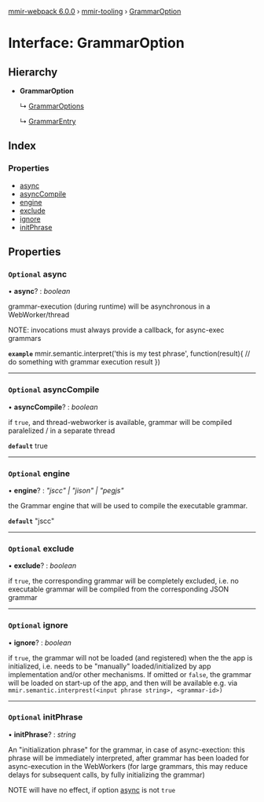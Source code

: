 [mmir-webpack 6.0.0](../README.md) › [mmir-tooling](../modules/mmir_tooling.md) › [GrammarOption](mmir_tooling.grammaroption.md)

# Interface: GrammarOption

## Hierarchy

* **GrammarOption**

  ↳ [GrammarOptions](mmir_tooling.grammaroptions.md)

  ↳ [GrammarEntry](mmir_tooling.grammarentry.md)

## Index

### Properties

* [async](mmir_tooling.grammaroption.md#optional-async)
* [asyncCompile](mmir_tooling.grammaroption.md#optional-asynccompile)
* [engine](mmir_tooling.grammaroption.md#optional-engine)
* [exclude](mmir_tooling.grammaroption.md#optional-exclude)
* [ignore](mmir_tooling.grammaroption.md#optional-ignore)
* [initPhrase](mmir_tooling.grammaroption.md#optional-initphrase)

## Properties

### `Optional` async

• **async**? : *boolean*

grammar-execution (during runtime) will be asynchronous in a WebWorker/thread

NOTE: invocations must always provide a callback, for async-exec grammars

**`example`** 
mmir.semantic.interpret('this is my test phrase', function(result){
	// do something with grammar execution result
})

___

### `Optional` asyncCompile

• **asyncCompile**? : *boolean*

if `true`, and thread-webworker is available, grammar will be compiled paralelized / in a separate thread

**`default`** true

___

### `Optional` engine

• **engine**? : *"jscc" | "jison" | "pegjs"*

the Grammar engine that will be used to compile the executable grammar.

**`default`** "jscc"

___

### `Optional` exclude

• **exclude**? : *boolean*

if `true`, the corresponding grammar will be completely excluded, i.e. no executable grammar will be compiled
from the corresponding JSON grammar

___

### `Optional` ignore

• **ignore**? : *boolean*

if `true`, the grammar will not be loaded (and registered) when the the app is initialized, i.e. needs to be
  "manually" loaded/initialized by app implementation and/or other mechanisms.
If omitted or `false`, the grammar will be loaded on start-up of the app,
  and then will be available e.g. via `mmir.semantic.interprest(<input phrase string>, <grammar-id>)`

___

### `Optional` initPhrase

• **initPhrase**? : *string*

An "initialization phrase" for the grammar, in case of async-exection:
this phrase will be immediately interpreted, after grammar has been loaded for async-execution in the WebWorkers
(for large grammars, this may reduce delays for subsequent calls, by fully initializing the grammar)

NOTE will have no effect, if option [async](mmir_tooling.grammaroption.md#optional-async) is not `true`
